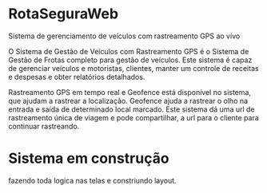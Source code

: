 # RotaSeguraWeb
Sistema de gerenciamento de veículos com rastreamento GPS ao vivo

O Sistema de Gestão de Veículos com Rastreamento GPS é o Sistema de Gestão de Frotas completo para gestão de veículos. Este sistema é capaz de gerenciar veículos e motoristas, clientes, manter um controle de receitas e despesas e obter relatórios detalhados.

Rastreamento GPS em tempo real e Geofence está disponível no sistema, que ajudam a rastrear a localização. Geofence ajuda a rastrear o olho na entrada e saída de determinado local marcado. Este sistema dá uma url de rastreamento única de viagem e pode compartilhar, a url para o cliente para continuar rastreando.

# Sistema em construção 
fazendo toda logica nas telas e constriundo layout.
